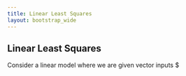 ```yaml
---
title: Linear Least Squares
layout: bootstrap_wide
---
```


## Linear Least Squares

Consider a linear model where we are given vector inputs $
